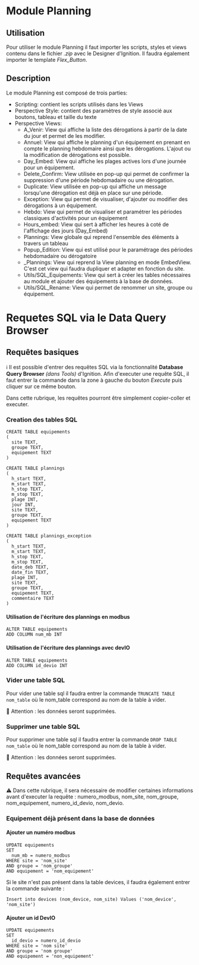# Module Planning
  
## Utilisation

Pour utiliser le module Planning il faut importer les scripts, styles et views contenu dans le fichier *.zip* avec le Designer d'Ignition.
Il faudra également importer le template *Flex_Button*.

## Description

Le module Planning est composé de trois parties:

* Scripting: contient les scripts utilisés dans les Views
* Perspective Style: contient des paramètres de style associé aux boutons, tableau et taille du texte
* Perspective Views: 
  - A_Venir: View qui affiche la liste des dérogations à partir de la date du jour et permet de les modifier.
  - Annuel: View qui affiche le planning d'un équipement en prenant en compte le planning hebdomaire ainsi que les dérogations. L'ajout ou la modification de dérogations est possible.
  - Day_Embed: View qui affiche les plages actives lors d'une journée pour un équipement.
  - Delete_Confirm: View utilisée en pop-up qui permet de confirmer la suppression d'une période hebdomadaire ou une dérogation.
  - Duplicate: View utilisée en pop-up qui affiche un message lorsqu'une dérogation est déjà en place sur une période.
  - Exception: View qui permet de visualiser, d'ajouter ou modifier des dérogations à un équipement.
  - Hebdo: View qui permet de visualiser et paramétrer les périodes classiques d'activités pour un équipement
  - Hours_embed: View qui sert à afficher les heures à coté de l'affichage des jours (Day_Embed)
  - Plannings: View globale qui reprend l'ensemble des éléments à travers un tableau
  - Popup_Edition: View qui est utilisé pour le paramétrage des périodes hebdomadaire ou dérogatoire
  - _Plannings: View qui reprend la View planning en mode EmbedView. C'est cet view qui faudra dupliquer et adapter en fonction du site.
  - Utils/SQL_Equipements: View qui sert à créer les tables nécessaires au module et ajouter des équipements à la base de données.
  - Utils/SQL_Rename: View qui permet de renommer un site, groupe ou équipement.

# Requetes SQL via le Data Query Browser

## Requêtes basiques

ℹ️ Il est possible d'entrer des requêtes SQL via la fonctionnalité **Database Query Browser** *(dans Tools)* d'Ignition. Afin d'executer une requête SQL, il faut entrer la commande dans la zone à gauche du bouton *Execute* puis cliquer sur ce même bouton.

Dans cette rubrique, les requêtes pourront être simplement copier-coller et executer.

### Creation des tables SQL

```
CREATE TABLE equipements
(
  site TEXT,
  groupe TEXT,
  equipement TEXT
)
```

```
CREATE TABLE plannings
(
  h_start TEXT,
  m_start TEXT,
  h_stop TEXT,
  m_stop TEXT,
  plage INT,
  jour INT,
  site TEXT,
  groupe TEXT,
  equipement TEXT
)
```

```
CREATE TABLE plannings_exception
(
  h_start TEXT,
  m_start TEXT,
  h_stop TEXT,
  m_stop TEXT,
  date_deb TEXT,
  date_fin TEXT,
  plage INT,
  site TEXT,
  groupe TEXT,
  equipement TEXT,
  commentaire TEXT
)
```

#### Utilisation de l'écriture des plannings en modbus

```
ALTER TABLE equipements
ADD COLUMN num_mb INT
```

#### Utilisation de l'écriture des plannings avec devIO

```
ALTER TABLE equipements
ADD COLUMN id_devio INT
```

### Vider une table SQL

Pour vider une table sql il faudra entrer la commande `TRUNCATE TABLE nom_table` où le nom_table correspond au nom de la table à vider.

🚨 Attention : les données seront supprimées.

### Supprimer une table SQL

Pour supprimer une table sql il faudra entrer la commande `DROP TABLE nom_table` où le nom_table correspond au nom de la table à vider.

🚨 Attention : les données seront supprimées.

## Requêtes avancées

⚠️ Dans cette rubrique, il sera nécessaire de modifier certaines informations avant d'executer la requête : numero_modbus, nom_site, nom_groupe, nom_equipement, numero_id_devio, nom_devio.

### Equipement déjà présent dans la base de données

#### Ajouter un numéro modbus 

```
UPDATE equipements 
SET 
  num_mb = numero_modbus
WHERE site = 'nom_site'
AND groupe = 'nom_groupe'
AND equipement = 'nom_equipement'
```

Si le site n'est pas présent dans la table devices, il faudra également entrer la commande suivante : 
```
Insert into devices (nom_device, nom_site) Values ('nom_device', 'nom_site')
```

#### Ajouter un id DevIO

```
UPDATE equipements 
SET 
  id_devio = numero_id_devio
WHERE site = 'nom site'
AND groupe = 'nom groupe'
AND equipement = 'non_equipement'
```

